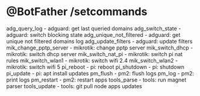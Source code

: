 # @BotFather /setcommands

adg_query_log - adguard: get last queried domains
adg_switch_state - adguard: switch blocking state
adg_unique_not_filtered - adguard: get unique not filtered domains log
adg_update_filters - adguard: update filters
mik_change_pptp_server - mikrotik: change pptp server
mik_switch_dhcp - mikrotik: switch dhcp server
mik_switch_nat_pi - mikrotik: switch pi nat rules
mik_switch_wlan1 - mikrotik: switch wifi 2.4
mik_switch_wlan2 - mikrotik: switch wifi 5
pi_reboot - pi: reboot
pi_shutdown - pi: shutdown
pi_update - pi: apt install updates
pm_flush - pm2: flush logs
pm_log - pm2: print logs
pm_restart - pm2: restart apps
tools_parse - tools: run magnet parser
tools_update - tools: git pull node apps updates
